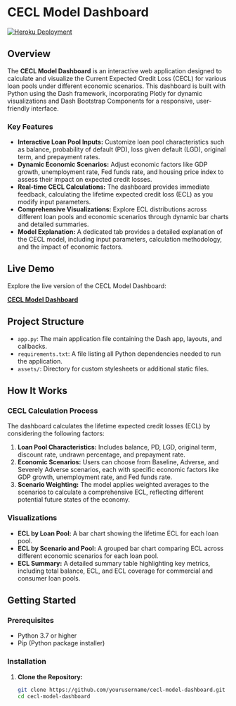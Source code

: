 # CECL Model Dashboard

[![Heroku Deployment](https://img.shields.io/badge/deployed-heroku-brightgreen.svg)](https://cecl-model-dashboard-db9b0de856f2.herokuapp.com/)

## Overview

The **CECL Model Dashboard** is an interactive web application designed to calculate and visualize the Current Expected Credit Loss (CECL) for various loan pools under different economic scenarios. This dashboard is built with Python using the Dash framework, incorporating Plotly for dynamic visualizations and Dash Bootstrap Components for a responsive, user-friendly interface.

### Key Features

- **Interactive Loan Pool Inputs:** Customize loan pool characteristics such as balance, probability of default (PD), loss given default (LGD), original term, and prepayment rates.
- **Dynamic Economic Scenarios:** Adjust economic factors like GDP growth, unemployment rate, Fed funds rate, and housing price index to assess their impact on expected credit losses.
- **Real-time CECL Calculations:** The dashboard provides immediate feedback, calculating the lifetime expected credit loss (ECL) as you modify input parameters.
- **Comprehensive Visualizations:** Explore ECL distributions across different loan pools and economic scenarios through dynamic bar charts and detailed summaries.
- **Model Explanation:** A dedicated tab provides a detailed explanation of the CECL model, including input parameters, calculation methodology, and the impact of economic factors.

## Live Demo

Explore the live version of the CECL Model Dashboard:

[**CECL Model Dashboard**](https://cecl-model-dashboard-db9b0de856f2.herokuapp.com/)

## Project Structure

- `app.py`: The main application file containing the Dash app, layouts, and callbacks.
- `requirements.txt`: A file listing all Python dependencies needed to run the application.
- `assets/`: Directory for custom stylesheets or additional static files.

## How It Works

### CECL Calculation Process

The dashboard calculates the lifetime expected credit losses (ECL) by considering the following factors:

1. **Loan Pool Characteristics:** Includes balance, PD, LGD, original term, discount rate, undrawn percentage, and prepayment rate.
2. **Economic Scenarios:** Users can choose from Baseline, Adverse, and Severely Adverse scenarios, each with specific economic factors like GDP growth, unemployment rate, and Fed funds rate.
3. **Scenario Weighting:** The model applies weighted averages to the scenarios to calculate a comprehensive ECL, reflecting different potential future states of the economy.

### Visualizations

- **ECL by Loan Pool:** A bar chart showing the lifetime ECL for each loan pool.
- **ECL by Scenario and Pool:** A grouped bar chart comparing ECL across different economic scenarios for each loan pool.
- **ECL Summary:** A detailed summary table highlighting key metrics, including total balance, ECL, and ECL coverage for commercial and consumer loan pools.

## Getting Started

### Prerequisites

- Python 3.7 or higher
- Pip (Python package installer)

### Installation

1. **Clone the Repository:**

   ```bash
   git clone https://github.com/yourusername/cecl-model-dashboard.git
   cd cecl-model-dashboard
